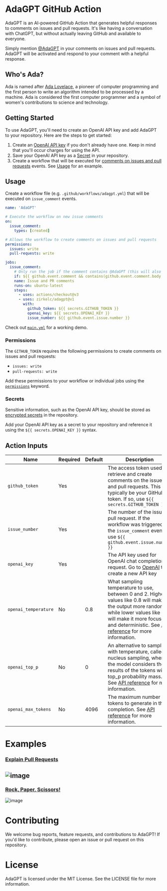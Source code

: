 # AdaGPT GitHub Action
AdaGPT is an AI-powered GitHub Action that generates helpful responses to comments on issues and pull requests. It's like having a conversation with ChatGPT, but without actually leaving GitHub and available to everyone.

Simply mention [@AdaGPT](https://github.com/AdaGPT) in your comments on issues and pull requests. AdaGPT will be activated and respond to your comment with a helpful response.

## Who's Ada?
Ada is named after [Ada Lovelace](https://en.wikipedia.org/wiki/Ada_Lovelace), a pioneer of computer programming and the first person to write an algorithm intended to be processed by a machine. Ada is considered the first computer programmer and a symbol of women's contributions to science and technology.

## Getting Started
To use AdaGPT, you'll need to create an OpenAI API key and add AdaGPT to your repository. Here are the steps to get started:

1. Create an [OpenAI API key](https://platform.openai.com/account/api-keys) if you don't already have one. Keep in mind that you'll occur charges for using the API.
2. Save your OpenAI API key as a [Secret](https://docs.github.com/en/actions/security-guides/encrypted-secrets#creating-encrypted-secrets-for-a-repository) in your repository.
3. Create a workflow that will be executed for [comments on issues and pull requests](https://docs.github.com/en/actions/using-workflows/events-that-trigger-workflows#issue_comment) events. See [Usage](#usage) for an example.

## Usage
Create a workflow file (e.g. `.github/workflows/adagpt.yml`) that will be executed on `issue_comment` events.

```yaml
name: 'AdaGPT'

# Execute the workflow on new issue comments
on:
  issue_comment:
    types: [created]

# Allows the workflow to create comments on issues and pull requests
permissions:
  issues: write
  pull-requests: write

jobs:
  issue_comment:
    # Only run the job if the comment contains @AdaGPT (this will also be checked implicitly by the action again)
    if: ${{ github.event.comment && contains(github.event.comment.body, '@AdaGPT') }}    
    name: Issue and PR comments
    runs-on: ubuntu-latest
    steps:
      - uses: actions/checkout@v3  
      - uses: zirkelc/adagpt@v1
        with:
          github_token: ${{ secrets.GITHUB_TOKEN }}
          openai_key: ${{ secrets.OPENAI_KEY }}
          issue_number: ${{ github.event.issue.number }}
```

Check out [`main.yml`](./.github/workflows/main.yml) for a working demo.

### Permissions
The `GITHUB_TOKEN` requires the following permissions to create comments on issues and pull requests:
- `issues: write`
- `pull-requests: write`

Add these permissions to your workflow or individual jobs using the [`permissions`](https://docs.github.com/en/actions/security-guides/automatic-token-authentication#using-the-github_token-in-a-workflow) keyword.

### Secrets
Sensitive information, such as the OpenAI API key, should be stored as [encrypted secrets](https://docs.github.com/en/actions/security-guides/encrypted-secrets#creating-encrypted-secrets-for-a-repository) in the repository.

Add your OpenAI API key as a secret to your repository and reference it using the `${{ secrets.OPENAI_KEY }}` syntax.

## Action Inputs

| Name                 | Required | Default | Description                                                                                                                                                                                                                                                                                                               |
| -------------------- | -------- | ------- | ------------------------------------------------------------------------------------------------------------------------------------------------------------------------------------------------------------------------------------------------------------------------------------------------------------------------- |
| `github_token`       | Yes      |         | The access token used to retrieve and create comments on the issues and pull requests. This will typically be your GitHub token. If so, use `${{ secrets.GITHUB_TOKEN }}`                                                                                                                                                 |
| `issue_number`       | Yes      |         | The number of the issue or pull request. If the workflow was triggered on the `issue_comment` event, use `${{ github.event.issue.number }}`                                                                                                                                                                               |
| `openai_key`         | Yes      |         | The API key used for OpenAI chat completion request. Go to [OpenAI](https://platform.openai.com/account/api-keys) to create a new API key                                                                                                                                                                                 |
| `openai_temperature` | No       | 0.8     | What sampling temperature to use, between 0 and 2. Higher values like 0.8 will make the output more random, while lower values like 0.2 will make it more focused and deterministic. See [API reference](https://platform.openai.com/docs/api-reference/chat/create#completions/create-temperature) for more information. |     |     |     |     |     |     
| `openai_top_p`       | No       | 0       | An alternative to sampling with temperature, called nucleus sampling, where the model considers the results of the tokens with top_p probability mass. See [API reference](https://platform.openai.com/docs/api-reference/chat/create#completions/create-top_p) for more information.                                     |
| `openai_max_tokens`  | No       | 4096    | The maximum number of tokens to generate in the completion. See [API reference](https://platform.openai.com/docs/api-reference/chat/create#completions/create-max_tokens) for more information.                                                                                                                           |

# Examples

### [Explain Pull Requests](https://github.com/zirkelc/AdaGPT/pull/1)
![image](https://user-images.githubusercontent.com/950244/235635340-86ebabad-52fa-4a65-89b9-16e2524638cc.png)
---
### [Rock, Paper, Scissors!](https://github.com/zirkelc/AdaGPT/issues/8)
![image](https://user-images.githubusercontent.com/950244/235635443-09c893d6-c040-406d-93e6-49752c46b4aa.png)

# Contributing
We welcome bug reports, feature requests, and contributions to AdaGPT! If you'd like to contribute, please open an issue or pull request on this repository.

# License
AdaGPT is licensed under the MIT License. See the LICENSE file for more information.
